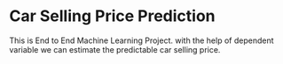 # Car Selling Price Prediction
This is End to End Machine Learning Project. with the help of dependent variable we can estimate the predictable car selling price.
